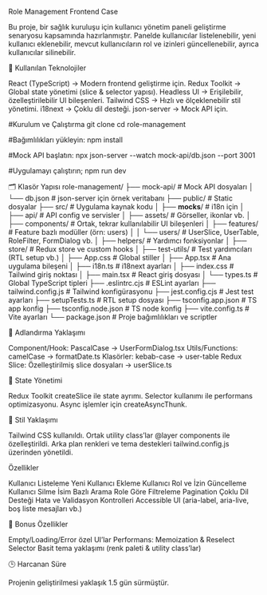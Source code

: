 Role Management Frontend Case

Bu proje, bir sağlık kuruluşu için kullanıcı yönetim paneli geliştirme senaryosu kapsamında hazırlanmıştır.
Panelde kullanıcılar listelenebilir, yeni kullanıcı eklenebilir, mevcut kullanıcıların rol ve izinleri güncellenebilir, ayrıca kullanıcılar silinebilir.

🚀 Kullanılan Teknolojiler

React (TypeScript) → Modern frontend geliştirme için.
Redux Toolkit → Global state yönetimi (slice & selector yapısı).
Headless UI → Erişilebilir, özelleştirilebilir UI bileşenleri.
Tailwind CSS → Hızlı ve ölçeklenebilir stil yönetimi.
i18next → Çoklu dil desteği.
json-server → Mock API için.

#Kurulum ve Çalıştırma
git clone <repo-url>
cd role-management

#Bağımlılıkları yükleyin:
npm install

#Mock API başlatın:
npx json-server --watch mock-api/db.json --port 3001

#Uygulamayı çalıştırın;
npm run dev

🗂 Klasör Yapısı
role-management/
├── mock-api/ # Mock API dosyaları
│ └── db.json # json-server için örnek veritabanı
├── public/ # Static dosyalar
├── src/ # Uygulama kaynak kodu
│ ├── **mocks**/ # i18n için
│ ├── api/ # API config ve servisler
│ ├── assets/ # Görseller, ikonlar vb.
│ ├── components/ # Ortak, tekrar kullanılabilir UI bileşenleri
│ ├── features/ # Feature bazlı modüller (örn: users)
│ │ └── users/ # UserSlice, UserTable, RoleFilter, FormDialog vb.
│ ├── helpers/ # Yardımcı fonksiyonlar
│ ├── store/ # Redux store ve custom hooks
│ ├── test-utils/ # Test yardımcıları (RTL setup vb.)
│ ├── App.css # Global stiller
│ ├── App.tsx # Ana uygulama bileşeni
│ ├── i18n.ts # i18next ayarları
│ ├── index.css # Tailwind giriş noktası
│ ├── main.tsx # React giriş dosyası
│ └── types.ts # Global TypeScript tipleri
├── .eslintrc.cjs # ESLint ayarları
├── tailwind.config.js # Tailwind konfigürasyonu
├── jest.config.cjs # Jest test ayarları
├── setupTests.ts # RTL setup dosyası
├── tsconfig.app.json # TS app konfig
├── tsconfig.node.json # TS node konfig
├── vite.config.ts # Vite ayarları
└── package.json # Proje bağımlılıkları ve scriptler

📌 Adlandırma Yaklaşımı

Component/Hook: PascalCase → UserFormDialog.tsx
Utils/Functions: camelCase → formatDate.ts
Klasörler: kebab-case → user-table
Redux Slice: Özelleştirilmiş slice dosyaları → userSlice.ts

📌 State Yönetimi

Redux Toolkit createSlice ile state ayrımı.
Selector kullanımı ile performans optimizasyonu.
Async işlemler için createAsyncThunk.

📌 Stil Yaklaşımı

Tailwind CSS kullanıldı.
Ortak utility class’lar @layer components ile özelleştirildi.
Arka plan renkleri ve tema destekleri tailwind.config.js üzerinden yönetildi.

Özellikler

Kullanıcı Listeleme
Yeni Kullanıcı Ekleme
Kullanıcı Rol ve İzin Güncelleme
Kullanıcı Silme
İsim Bazlı Arama
Role Göre Filtreleme
Pagination
Çoklu Dil Desteği
Hata ve Validasyon Kontrolleri
Accessible UI (aria-label, aria-live, boş liste mesajları vb.)

🎨 Bonus Özellikler

Empty/Loading/Error özel UI’lar
Performans: Memoization & Reselect Selector
Basit tema yaklaşımı (renk paleti & utility class’lar)

🕒 Harcanan Süre

Projenin geliştirilmesi yaklaşık 1.5 gün sürmüştür.
